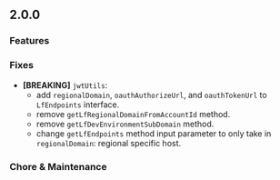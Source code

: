## 2.0.0

### Features

### Fixes
- **[BREAKING]** `jwtUtils`:
  - add `regionalDomain`, `oauthAuthorizeUrl`, and `oauthTokenUrl` to `LfEndpoints` interface.
  - remove `getLfRegionalDomainFromAccountId` method.
  - remove `getLfDevEnvironmentSubDomain` method.
  - change `getLfEndpoints` method input parameter to only take in `regionalDomain`: regional specific host.


### Chore & Maintenance

